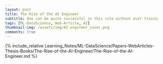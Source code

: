 ```yaml
---
layout: post
title: The Rise of the AI Engineer
subtitle: One can be quite successful in this role without ever training anything!
tags: [ML-DataScience, Web-Article, AI]
thumbnail-img: /assets/img/AI_engineer_cover.png
comments: true
---
```


{% include_relative Learning_Notes/ML-DataScience/Papers-WebArticles-Thesis-Books/The-Rise-of-the-AI-Engineer/The-Rise-of-the-AI-Engineer.md %}
